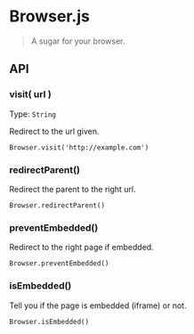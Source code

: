 # Browser.js

> A sugar for your browser.

## API

### visit( url )

Type: `String`

Redirect to the url given.

```
Browser.visit('http://example.com')
```

### redirectParent()

Redirect the parent to the right url.

```
Browser.redirectParent()
```

### preventEmbedded()

Redirect to the right page if embedded.

```
Browser.preventEmbedded()
```

### isEmbedded()

Tell you if the page is embedded (iframe) or not.

```
Browser.isEmbedded()
```

